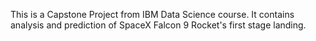 This is a Capstone Project from IBM Data Science course.
It contains analysis and prediction of SpaceX Falcon 9 Rocket's first stage landing.

